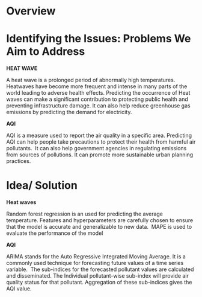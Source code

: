 # Overview
# Identifying the Issues: Problems We Aim to Address
**HEAT WAVE**

A heat wave is a prolonged period of abnormally high temperatures.
Heatwaves have become more frequent and intense in many parts of the world leading to adverse health effects.
Predicting the occurrence of Heat waves can make a significant contribution to protecting public health and preventing infrastructure damage.
It can also help reduce greenhouse gas emissions by predicting the demand for electricity.

**AQI**

AQI is a measure used to report the air quality in a specific area.
Predicting AQI can help people take precautions to protect their health from harmful air pollutants. 
It can also help government agencies in regulating emissions from sources of pollutions.
It can promote more sustainable urban planning practices.

# Idea/ Solution 
**Heat waves**

Random forest regression is an used for predicting the average temperature.
Features and hyperparameters are carefully chosen to ensure that the model is accurate and generalizable to new data. 
MAPE is used to evaluate the performance of the model

**AQI**

ARIMA stands for the Auto Regressive Integrated Moving Average.
It is a commonly used technique for forecasting future values of a time series variable. 
The sub-indices for the forecasted pollutant values are calculated and disseminated. 
The Individual pollutant-wise sub-index will provide air quality status for that pollutant.
Aggregation of these sub-indices gives the AQI value.






